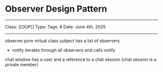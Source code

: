 # Observer Design Pattern
___
Class: [[OOP]]
Type: 
Tags: # 
Date: June 4th, 2025
___

observer pure virtual class
subject has a list of observers 
- notify iterates through all observers and calls notify

chat window has a user and a reference to a chat session (chat session is a private member)

